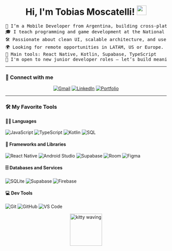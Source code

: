 <h1 align="center">
Hi, I'm Tobias Moscatelli!
	<a href="https://github.com/BambuBlu" target="_self">
		<img src="https://media.giphy.com/media/hvRJCLFzcasrR4ia7z/giphy.gif" width="30">
	</a>
</h1>

<pre>
📱 I’m a Mobile Developer from Argentina, building cross-platform apps with React Native and Kotlin.
🎓 I teach programming and game development at the National University of Quilmes.
🛠️ Passionate about clean UI, scalable architecture, and user-centered design.
🌍 Looking for remote opportunities in LATAM, US or Europe.
🌟 Main tools: React Native, Kotlin, Supabase, TypeScript
🚀 I'm open to new junior developer roles – let’s build meaningful tech together!
</pre>

---

### 🤝 Connect with me
<p align="center">
	<a href="mailto:moscatellitobias@gmail.com"><img src="https://img.shields.io/badge/gmail-%23EA4335.svg?style=plastic&logo=gmail&logoColor=white" alt="Gmail"/></a>
	<a href="https://www.linkedin.com/in/tobiasmoscatelli/"><img src="https://img.shields.io/badge/linkedin-%230A66C2.svg?style=plastic&logo=linkedin&logoColor=white" alt="LinkedIn"/></a>
	<a href="https://www.tobiasmoscatelli.com"><img src="https://img.shields.io/badge/Portfolio-%2312100E.svg?style=plastic&logo=Firefox&logoColor=white" alt="Portfolio"/></a>
</p>

---

### 🛠️ My Favorite Tools

#### 👨‍💻 Languages

<p>
    <img alt="JavaScript" src="https://img.shields.io/badge/JavaScript-%23F7DF1E.svg?style=plastic&logo=javascript&logoColor=black">
    <img alt="TypeScript" src="https://img.shields.io/badge/TypeScript-%23007ACC.svg?style=plastic&logo=typescript&logoColor=white">
    <img alt="Kotlin" src="https://img.shields.io/badge/Kotlin-%230095D5.svg?style=plastic&logo=kotlin&logoColor=white">
    <img alt="SQL" src="https://img.shields.io/badge/SQL-%230074C1.svg?style=plastic&logo=mysql&logoColor=white">
</p>

#### 📱 Frameworks and Libraries

<p>
    <img alt="React Native" src="https://img.shields.io/badge/React_Native-%2361DAFB.svg?style=plastic&logo=react&logoColor=black">
    <img alt="Android Studio" src="https://img.shields.io/badge/Android_Studio-%233DDC84.svg?style=plastic&logo=android-studio&logoColor=white">
    <img alt="Supabase" src="https://img.shields.io/badge/Supabase-%2300E39F.svg?style=plastic&logo=supabase&logoColor=white">
    <img alt="Room" src="https://img.shields.io/badge/Room-%23FF6F00.svg?style=plastic">
    <img alt="Figma" src="https://img.shields.io/badge/Figma-%23F24E1E.svg?style=plastic&logo=figma&logoColor=white">
</p>

#### 🗄️ Databases and Services

<p>
    <img alt="SQLite" src="https://img.shields.io/badge/SQLite-%23003B57.svg?style=plastic&logo=sqlite&logoColor=white">
    <img alt="Supabase" src="https://img.shields.io/badge/Supabase-%2300E39F.svg?style=plastic&logo=supabase&logoColor=white">
    <img alt="Firebase" src="https://img.shields.io/badge/Firebase-%23FFCA28.svg?style=plastic&logo=firebase&logoColor=black">
</p>

#### 💻 Dev Tools

<p>
    <img alt="Git" src="https://img.shields.io/badge/Git-%23F05032.svg?style=plastic&logo=git&logoColor=white">
    <img alt="GitHub" src="https://img.shields.io/badge/GitHub-%2312100E.svg?style=plastic&logo=github&logoColor=white">
    <img alt="VS Code" src="https://img.shields.io/badge/VS_Code-%23007ACC.svg?style=plastic&logo=visual-studio-code&logoColor=white">
</p>

<p align="center">
  <img src="https://c.tenor.com/NzrqQHFBVz8AAAAj/kitty-transparent.gif" alt="kitty waving" width="100"/>
</p>
